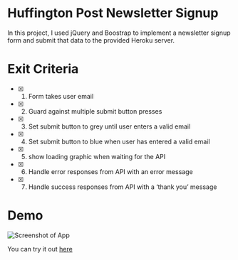 # Huffington Post Newsletter Signup
In this project, I used jQuery and Boostrap to implement a newsletter signup form and submit that data to the provided Heroku server.

# Exit Criteria
- [x] 1. Form takes user email
- [x] 2. Guard against multiple submit button presses
- [x] 3. Set submit button to grey until user enters a valid email
- [x] 4. Set submit button to blue when user has entered a valid email
- [x] 5. show loading graphic when waiting for the API
- [x] 6. Handle error responses from API with an error message
- [x] 7. Handle success responses from API with a ‘thank you’ message

# Demo
![Screenshot of App](http://i.imgur.com/XnVzgcP.png)

You can try it out [here](http://sanjaychakravorty.com/huff)